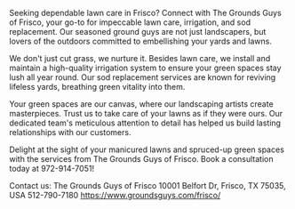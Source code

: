Seeking dependable lawn care in Frisco? Connect with The Grounds Guys of Frisco, your go-to for impeccable lawn care, irrigation, and sod replacement. Our seasoned ground guys are not just landscapers, but lovers of the outdoors committed to embellishing your yards and lawns.

We don't just cut grass, we nurture it. Besides lawn care, we install and maintain a high-quality irrigation system to ensure your green spaces stay lush all year round. Our sod replacement services are known for reviving lifeless yards, breathing green vitality into them.

Your green spaces are our canvas, where our landscaping artists create masterpieces. Trust us to take care of your lawns as if they were ours. Our dedicated team's meticulous attention to detail has helped us build lasting relationships with our customers.

Delight at the sight of your manicured lawns and spruced-up green spaces with the services from The Grounds Guys of Frisco. Book a consultation today at 972-914-7051!

Contact us:
The Grounds Guys of Frisco
10001 Belfort Dr, Frisco, TX 75035, USA
512-790-7180
https://www.groundsguys.com/frisco/

